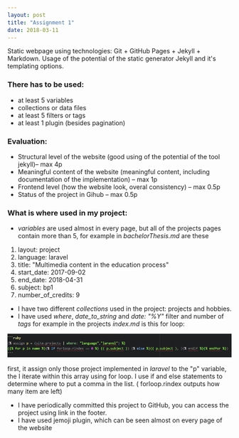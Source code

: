 ```yaml
---
layout: post
title: "Assignment 1"
date: 2018-03-11
---
```

Static webpage using technologies: Git + GitHub Pages + Jekyll + Markdown. Usage of the potential of the static generator Jekyll and it's templating options.
### There has to be used:

+ at least 5 variables
+ collections or data files
+ at least 5 filters or tags
+ at least 1 plugin (besides pagination)


### Evaluation:
+ Structural level of the website (good using of the potential of the tool jekyll)– max 4p
+ Meaningful content of the website (meaningful content, including documentation of the implementation) – max 1p
+ Frontend level (how the website look, overal consistency) – max 0.5p
+ Status of the project in Gihub – max 0.5p

### What is where used in my project:
+ _variables_ are used almost in every page, but all of the projects pages contain more than 5, for example in *bachelorThesis.md* are these
1. layout: project
2. language: laravel
3. title: "Multimedia content in the education process"
4. start_date: 2017-09-02
5. end_date: 2018-04-31
6. subject: bp1
7. number_of_credits: 9
+ I have two different _collections_ used in the project: projects and hobbies.
+ I have used _where_, _date_to_string_ and _date: "%Y"_ filter and number of _tags_ for example in the projects _index.md_ is this for loop:

![code](/assets/code.png "code")


first, it assign only those project implemented in _laravel_ to the "p" variable, the I iterate within this array using for loop. I use if and else statements to determine where to put a comma in the list. ( forloop.rindex outputs how many item are left)
+ I have periodically committed this project to GitHub, you can access the project using link in the footer.
+ I have used jemoji plugin, which can be seen almost on every page of the website
<!-- + There has been used 4 different layouts witch are: {% for layout in site.layouts %}{% if  forloop.rindex == 1 %} {{layout.name}}.{% else %}  {{layout.name}},{% endif %}{% endfor %} (this line is also writen in code, you can see it in _2018-03-11-assigment-1.md_ line 39-40) -->
